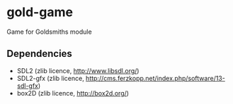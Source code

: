 gold-game
=========

Game for Goldsmiths module

## Dependencies
* SDL2 (zlib licence, http://www.libsdl.org/)
* SDL2-gfx (zlib licence, http://cms.ferzkopp.net/index.php/software/13-sdl-gfx)
* box2D (zlib licence, http://box2d.org/)
